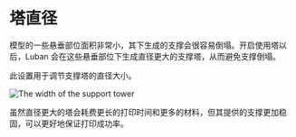 塔直径
====
模型的一些悬垂部位面积非常小，其下生成的支撑会很容易倒塌。开启使用塔以后，Luban 会在这些悬垂部位下生成直径更大的支撑塔，从而避免支撑倒塌。

此设置用于调节支撑塔的直径大小。

![The width of the support tower](../images/support_use_towers.svg)

虽然直径更大的塔会耗费更长的打印时间和更多的材料，但其提供的支撑更加稳固，可以更好地保证打印成功率。
